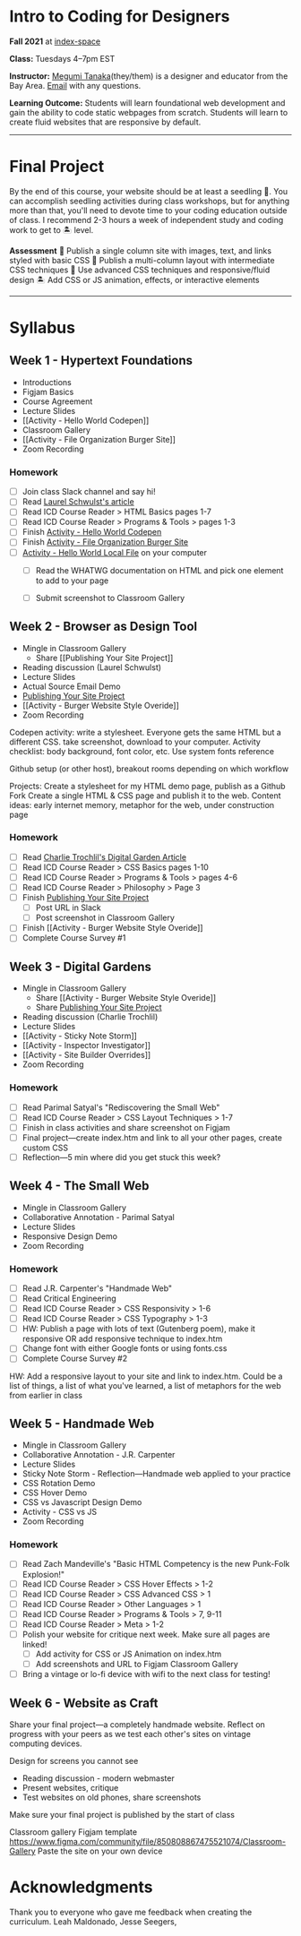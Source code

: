 # Intro to Coding for Designers
**Fall 2021** at [index-space](https://index-space.org/products/intro-to-coding-for-designers-1)

**Class:** Tuesdays 4–7pm EST

**Instructor:** <a href="[https://megumi.co](https://megumi.co/)">Megumi Tanaka</a>(they/them) is a designer and educator from the Bay Area. [Email](mailto:hello@megumi.co) with any questions.

**Learning Outcome:** Students will learn foundational web development and gain the ability to code static webpages from scratch. Students will learn to create fluid websites that are responsive by default.

---

# Final Project
By the end of this course, your website should be at least a seedling 🌱. You can accomplish seedling activities during class workshops, but for anything more than that, you'll need to devote time to your coding education outside of class. I recommend 2-3 hours a week of independent study and coding work to get to 🏝 level.

**Assessment**
🌱 Publish a single column site with images, text, and links styled with basic CSS
🌿 Publish a multi-column layout with intermediate CSS techniques
🌴 Use advanced CSS techniques and responsive/fluid design
🏝 Add CSS or JS animation, effects, or interactive elements

---

# Syllabus
## Week 1 - Hypertext Foundations
- Introductions
- Figjam Basics
- Course Agreement
- Lecture Slides
- [[Activity - Hello World Codepen]]
- Classroom Gallery
- [[Activity - File Organization Burger Site]]
- Zoom Recording

### Homework
- [ ] Join class Slack channel and say hi!
- [ ] Read [Laurel Schwulst's article](https://thecreativeindependent.com/essays/laurel-schwulst-my-website-is-a-shifting-house-next-to-a-river-of-knowledge-what-could-yours-be/)
- [ ] Read ICD Course Reader > HTML Basics pages 1-7
- [ ] Read ICD Course Reader > Programs & Tools > pages 1-3
- [ ] Finish [Activity - Hello World Codepen](Activity%20-%20Hello%20World%20Codepen.md)
- [ ] Finish [Activity - File Organization Burger Site](Activity%20-%20File%20Organization%20Burger%20Site)
- [ ] [Activity - Hello World Local File](Activity%20-%20Hello%20World%20Local%20File.md) on your computer
	- [ ] Read the WHATWG documentation on HTML and pick one element to add to your page
	- [ ] Submit screenshot to Classroom Gallery


## Week 2 - Browser as Design Tool
- Mingle in Classroom Gallery
	- Share [[Publishing Your Site Project]]
- Reading discussion (Laurel Schwulst)
- Lecture Slides
- Actual Source Email Demo
- [Publishing Your Site Project](Publishing%20Your%20Site%20Project.md)
- [[Activity - Burger Website Style Overide]]
- Zoom Recording


Codepen activity: write a stylesheet. Everyone gets the same HTML but a different CSS. take screenshot, download to your computer.
Activity checklist: body background, font color, etc.
Use system fonts reference

Github setup (or other host), breakout rooms depending on which workflow

Projects:
Create a stylesheet for my HTML demo page, publish as a Github Fork
Create a single HTML & CSS page and publish it to the web. Content ideas: early internet memory, metaphor for the web, under construction page

### Homework
- [ ] Read [Charlie Trochlil's Digital Garden Article](https://garden.charlietrochlil.com/digital-garden)
- [ ] Read ICD Course Reader > CSS Basics pages 1-10
- [ ] Read ICD Course Reader > Programs & Tools > pages 4-6
- [ ] Read ICD Course Reader > Philosophy > Page 3
- [ ] Finish [Publishing Your Site Project](Publishing%20Your%20Site%20Project.md)
	- [ ] Post URL in Slack
	- [ ] Post screenshot in Classroom Gallery
- [ ] Finish [[Activity - Burger Website Style Overide]]
- [ ] Complete Course Survey #1

## Week 3 - Digital Gardens
- Mingle in Classroom Gallery
	- Share [[Activity - Burger Website Style Overide]]
	- Share [Publishing Your Site Project](Publishing%20Your%20Site%20Project.md)
- Reading discussion (Charlie Trochlil)
- Lecture Slides
- [[Activity - Sticky Note Storm]]
- [[Activity - Inspector Investigator]]
- [[Activity - Site Builder Overrides]]
- Zoom Recording

### Homework
- [ ] Read Parimal Satyal's "Rediscovering the Small Web"
- [ ] Read ICD Course Reader > CSS Layout Techniques > 1-7
- [ ] Finish in class activities and share screenshot on Figjam
- [ ] Final project—create index.htm and link to all your other pages, create custom CSS
- [ ] Reflection—5 min where did you get stuck this week?

## Week 4 - The Small Web
- Mingle in Classroom Gallery
- Collaborative Annotation - Parimal Satyal
- Lecture Slides
- Responsive Design Demo
- Zoom Recording

### Homework
- [ ] Read J.R. Carpenter's "Handmade Web"
- [ ] Read Critical Engineering
- [ ] Read ICD Course Reader > CSS Responsivity > 1-6
- [ ] Read ICD Course Reader > CSS Typography > 1-3
- [ ] HW: Publish a page with lots of text (Gutenberg poem), make it responsive OR add responsive technique to index.htm
- [ ] Change font with either Google fonts or using fonts.css
- [ ] Complete Course Survey #2

HW: Add a responsive layout to your site and link to index.htm. Could be a list of things, a list of what you've learned, a list of metaphors for the web from earlier in class



## Week 5 - Handmade Web
- Mingle in Classroom Gallery
- Collaborative Annotation - J.R. Carpenter
- Lecture Slides
- Sticky Note Storm - Reflection—Handmade web applied to your practice
- CSS Rotation Demo
- CSS Hover Demo
- CSS vs Javascript Design Demo
- Activity - CSS vs JS
- Zoom Recording

### Homework
- [ ] Read Zach Mandeville's "Basic HTML Competency is the new Punk-Folk Explosion!"
- [ ] Read ICD Course Reader > CSS Hover Effects > 1-2
- [ ] Read ICD Course Reader > CSS Advanced CSS > 1
- [ ] Read ICD Course Reader > Other Languages > 1
- [ ] Read ICD Course Reader > Programs & Tools > 7, 9-11
- [ ] Read ICD Course Reader > Meta > 1-2
- [ ] Polish your website for critique next week. Make sure all pages are linked!
	- [ ] Add activity for CSS or JS Animation on index.htm
	- [ ] Add screenshots and URL to Figjam Classroom Gallery
- [ ] Bring a vintage or lo-fi device with wifi to the next class for testing!

## Week 6 - Website as Craft
Share your final project—a completely handmade website. Reflect on progress with your peers as we test each other's sites on vintage computing devices.

Design for screens you cannot see

- Reading discussion - modern webmaster
- Present websites, critique
- Test websites on old phones, share screenshots

Make sure your final project is published by the start of class

Classroom gallery Figjam template
https://www.figma.com/community/file/850808867475521074/Classroom-Gallery
Paste the site on your own device

# Acknowledgments
Thank you to everyone who gave me feedback when creating the curriculum. Leah Maldonado, Jesse Seegers, 